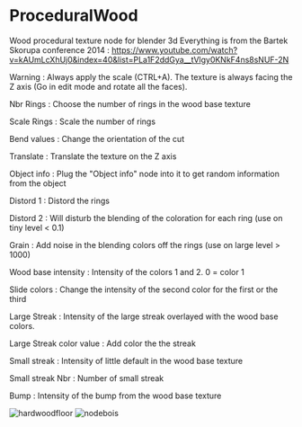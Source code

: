 # ProceduralWood
Wood procedural texture node for blender 3d
Everything is from the Bartek Skorupa conference 2014 : 
https://www.youtube.com/watch?v=kAUmLcXhUj0&index=40&list=PLa1F2ddGya__tVlgy0KNkF4ns8sNUF-2N

Warning : Always apply the scale (CTRL+A). The texture is always facing the Z axis (Go in edit mode and rotate all the faces).

Nbr Rings : Choose the number of rings in the wood base texture

Scale Rings : Scale the number of rings

Bend values : Change the orientation of the cut

Translate : Translate the texture on the Z axis

Object info : Plug the "Object info" node into it to get random information from the object

Distord 1 : Distord the rings

Distord 2 : Will disturb the blending of the coloration for each ring (use on tiny level < 0.1)

Grain : Add noise in the blending colors off the rings (use on large level > 1000)

Wood base intensity : Intensity of the colors 1 and 2. 0 = color 1

Slide colors : Change the intensity of the second color for the first or the third

Large Streak : Intensity of the large streak overlayed with the wood base colors.

Large Streak color value : Add color the the streak

Small streak : Intensity of little default in the wood base texture

Small streak Nbr : Number of small streak

Bump : Intensity of the bump from the wood base texture

![hardwoodfloor](https://cloud.githubusercontent.com/assets/10100090/7428947/266a1058-eff9-11e4-8a3b-778083bba71f.jpg)
![nodebois](https://cloud.githubusercontent.com/assets/10100090/7428931/05a8a924-eff9-11e4-8541-e5f9bd7ba5df.jpg)
